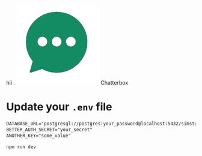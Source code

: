  hii                                . 
                                         ![app logo](chat_frontend/public/chatlogo.png)
                                    Chatterbox

# Update your `.env` file



```env   ← this is the OPENING fence
DATABASE_URL="postgresql://postgres:your_password@localhost:5432/simstudio"
BETTER_AUTH_SECRET="your_secret"
ANOTHER_KEY="some_value"
```   

```bash
npm run dev
```
